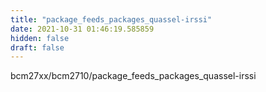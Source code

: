 ```yaml
---
title: "package_feeds_packages_quassel-irssi"
date: 2021-10-31 01:46:19.585859
hidden: false
draft: false
---
```


bcm27xx/bcm2710/package_feeds_packages_quassel-irssi

